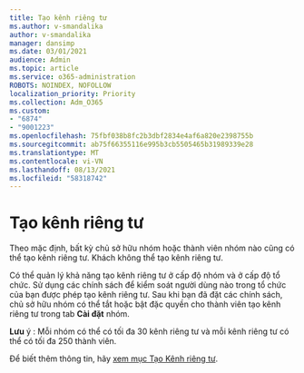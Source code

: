 ```yaml
---
title: Tạo kênh riêng tư
ms.author: v-smandalika
author: v-smandalika
manager: dansimp
ms.date: 03/01/2021
audience: Admin
ms.topic: article
ms.service: o365-administration
ROBOTS: NOINDEX, NOFOLLOW
localization_priority: Priority
ms.collection: Adm_O365
ms.custom:
- "6874"
- "9001223"
ms.openlocfilehash: 75fbf038b8fc2b3dbf2834e4af6a820e2398755b
ms.sourcegitcommit: ab75f66355116e995b3cb5505465b31989339e28
ms.translationtype: MT
ms.contentlocale: vi-VN
ms.lasthandoff: 08/13/2021
ms.locfileid: "58318742"
---
```

# <a name="create-a-private-channel"></a>Tạo kênh riêng tư

Theo mặc định, bất kỳ chủ sở hữu nhóm hoặc thành viên nhóm nào cũng có thể tạo kênh riêng tư. Khách không thể tạo kênh riêng tư. 

Có thể quản lý khả năng tạo kênh riêng tư ở cấp độ nhóm và ở cấp độ tổ chức. Sử dụng các chính sách để kiểm soát người dùng nào trong tổ chức của bạn được phép tạo kênh riêng tư. Sau khi bạn đã đặt các chính sách, chủ sở hữu nhóm có thể tắt hoặc bật đặc quyền cho thành viên tạo kênh riêng tư trong tab **Cài đặt** nhóm.

**Lưu** ý : Mỗi nhóm có thể có tối đa 30 kênh riêng tư và mỗi kênh riêng tư có thể có tối đa 250 thành viên.

Để biết thêm thông tin, hãy [xem mục Tạo Kênh riêng tư](https://docs.microsoft.com/MicrosoftTeams/private-channels#private-channel-creation).


